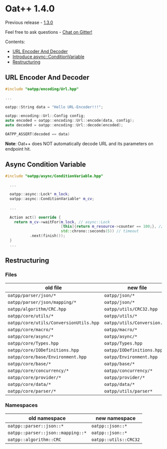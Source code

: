 # Oat++ 1.4.0

Previous release - [1.3.0](1.3.0.md)

Feel free to ask questions - [Chat on Gitter!](https://gitter.im/oatpp-framework/Lobby)

Contents:

- [URL Encoder And Decoder](#url-encoder-and-decoder)
- [Introduce async::ConditionVariable](#async-condition-variable)
- [Restructuring](#restructuring)


## URL Encoder And Decoder

```cpp
#include "oatpp/encoding/Url.hpp"

...

oatpp::String data = "Hello URL-Encoder!!!";

oatpp::encoding::Url::Config config;
auto encoded = oatpp::encoding::Url::encode(data, config);
auto decoded = oatpp::encoding::Url::decode(encoded);

OATPP_ASSERT(decoded == data)
```
**Note**: Oat++ does NOT automatically decode URL and its parameters on endpoint hit. 

## Async Condition Variable

```cpp
#include "oatpp/async/ConditionVariable.hpp"

  ...
  
  oatpp::async::Lock* m_lock;
  oatpp::async::ConditionVariable* m_cv;
  
  ...
  
  Action act() override {
    return m_cv->waitFor(m_lock, // async::Lock
                         [this]{return m_resource->counter == 100;}, // condition
                         std::chrono::seconds(5)) // timeout
           .next(finish());
  }
  ...
```

## Restructuring

### Files

| old file                               | new file                     |
|----------------------------------------|------------------------------|
| `oatpp/parser/json/*`                  | `oatpp/json/*`               |
| `oatpp/parser/json/mapping/*`          | `oatpp/json/*`               |
| `oatpp/algorithm/CRC.hpp`              | `oatpp/utils/CRC32.hpp`      |
| `oatpp/core/utils/*`                   | `oatpp/utils/*`              |
| `oatpp/core/utils/ConversionUtils.hpp` | `oatpp/utils/Conversion.hpp` |
| `oatpp/core/macro/*`                   | `oatpp/macro/*`              |
| `oatpp/core/async/*`                   | `oatpp/async/*`              |
| `oatpp/core/Types.hpp`                 | `oatpp/Types.hpp`            |
| `oatpp/core/IODefinitions.hpp`         | `oatpp/IODefinitions.hpp`    |
| `oatpp/core/base/Environment.hpp`      | `oatpp/Environment.hpp`      |
| `oatpp/core/base/*`                    | `oatpp/base/*`               |
| `oatpp/core/concurrency/*`             | `oatpp/concurrency/*`        |
| `oatpp/core/provider/*`                | `oatpp/provider/*`           |
| `oatpp/core/data/*`                    | `oatpp/data/*`               |
| `oatpp/core/parser/*`                  | `oatpp/utils/parser*`        |

### Namespaces

| old namespace                     | new namespace        |
|-----------------------------------|----------------------|
| `oatpp::parser::json::*`          | `oatpp::json::*`     |
| `oatpp::parser::json::mapping::*` | `oatpp::json::*`     |
| `oatpp::algorithm::CRC`           | `oatpp::utils::CRC32`|


